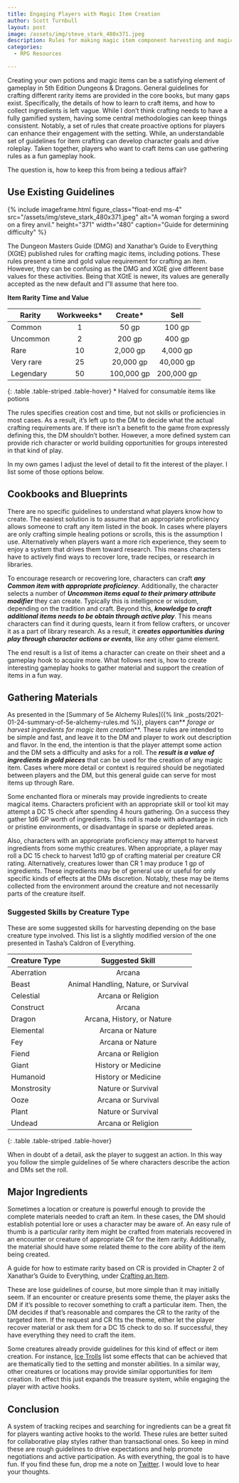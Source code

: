 ```yaml
---
title: Engaging Players with Magic Item Creation
author: Scott Turnbull
layout: post
image: /assets/img/steve_stark_480x371.jpeg
description: Rules for making magic item component harvesting and magic item creation fun for players in 5th edition games.
categories:
  - RPG Resources

---
```


Creating your own potions and magic items can be a satisfying element of gameplay in 5th Edition Dungeons & Dragons. General guidelines for crafting different rarity items are provided in the core books, but many gaps exist. Specifically, the details of how to learn to craft items, and how to collect ingredients is left vague. While I don&#8217;t think crafting needs to have a fully gamified system, having some central methodologies can keep things consistent. Notably, a set of rules that create proactive options for players can enhance their engagement with the setting. While, an understandable set of guidelines for item crafting can develop character goals and drive roleplay. Taken together, players who want to craft items can use gathering rules as a fun gameplay hook.

The question is, how to keep this from being a tedious affair?

## Use Existing Guidelines

{% include imageframe.html
  figure_class="float-end ms-4"
  src="/assets/img/steve_stark_480x371.jpeg"
  alt="A woman forging a sword on a firey anvil."
  height="371" width="480"
  caption="Guide for determining difficulty"
 %}

The Dungeon Masters Guide (DMG) and Xanathar&#8217;s Guide to Everything (XGtE) published rules for crafting magic items, including potions. These rules present a time and gold value requirement for crafting an item. However, they can be confusing as the DMG and XGtE give different base values for these activities. Being that XGtE is newer, its values are generally accepted as the new default and I&#8221;ll assume that here too. 

**Item Rarity Time and Value** 


|Rarity|Workweeks*|Create*|Sell|
|--- |:-: |:-: |:-: |
|Common|1|50 gp|100 gp|
|Uncommon|2|200 gp|400 gp|
|Rare|10|2,000 gp|4,000 gp|
|Very rare|25|20,000 gp|40,000 gp|
|Legendary|50|100,000 gp|200,000 gp|
{: .table .table-striped .table-hover}
\* Halved for consumable items like potions

The rules specifies creation cost and time, but not skills or proficiencies in most cases. As a result, it&#8217;s left up to the DM to decide what the actual crafting requirements are. If there isn&#8217;t a benefit to the game from expressly defining this, the DM shouldn&#8217;t bother. However, a more defined system can provide rich character or world building opportunities for groups interested in that kind of play.

In my own games I adjust the level of detail to fit the interest of the player. I list some of those options below.

## Cookbooks and Blueprints

There are no specific guidelines to understand what players know how to create. The easiest solution is to assume that an appropriate proficiency allows someone to craft any item listed in the book. In cases where players are only crafting simple healing potions or scrolls, this is the assumption I use. Alternatively when players want a more rich experience, they seem to enjoy a system that drives them toward research. This means characters have to actively find ways to recover lore, trade recipes, or research in libraries.

To encourage research or recovering lore, characters can craft **_any Common item with appropriate proficiency_**. Additionally, the character selects a number of **_Uncommon items equal to their primary attribute modifier_** they can create. Typically this is intelligence or wisdom, depending on the tradition and craft. Beyond this, **_knowledge to craft additional items needs to be obtain through active play_**. This means characters can find it during quests, learn it from fellow crafters, or uncover it as a part of library research. As a result, it **_creates opportunities during play through character actions or events_**, like any other game element.

The end result is a list of items a character can create on their sheet and a gameplay hook to acquire more. What follows next is, how to create interesting gameplay hooks to gather material and support the creation of items in a fun way.

## Gathering Materials

As presented in the [Summary of 5e Alchemy Rules]({% link _posts/2021-01-24-summary-of-5e-alchemy-rules.md %}), players can** _forage or harvest ingredients for magic item creation_**. These rules are intended to be simple and fast, and leave it to the DM and player to work out description and flavor. In the end, the intention is that the player attempt some action and the DM sets a difficulty and asks for a roll. The **_result is a value of ingredients in gold pieces_** that can be used for the creation of any magic item. Cases where more detail or context is required should be negotiated between players and the DM, but this general guide can serve for most items up through Rare.

Some enchanted flora or minerals may provide ingredients to create magical items. Characters proficient with an appropriate skill or tool kit may attempt a DC 15 check after spending 4 hours gathering. On a success they gather 1d6 GP worth of ingredients. This roll is made with advantage in rich or pristine environments, or disadvantage in sparse or depleted areas.

Also, characters with an appropriate proficiency may attempt to harvest ingredients from some mythic creatures. When appropriate, a player may roll a DC 15 check to harvest 1d10 gp of crafting material per creature CR rating. Alternatively, creatures lower than CR 1 may produce 1 gp of ingredients. These ingredients may be of general use or useful for only specific kinds of effects at the DMs discretion. Notably, these may be items collected from the environment around the creature and not necessarily parts of the creature itself.

### Suggested Skills by Creature Type

These are some suggested skills for harvesting depending on the base creature type involved. This list is a slightly modified version of the one presented in Tasha&#8217;s Caldron of Everything.

|Creature Type|Suggested Skill|
|--- |:-: |
|Aberration|Arcana|
|Beast|Animal Handling, Nature, or Survival|
|Celestial|Arcana or Religion|
|Construct|Arcana|
|Dragon|Arcana, History, or Nature|
|Elemental|Arcana or Nature|
|Fey|Arcana or Nature|
|Fiend|Arcana or Religion|
|Giant|History or Medicine|
|Humanoid|History or Medicine|
|Monstrosity|Nature or Survival|
|Ooze|Arcana or Survival|
|Plant|Nature or Survival|
|Undead|Arcana or Religion|
{: .table .table-striped .table-hover}
 

When in doubt of a detail, ask the player to suggest an action. In this way you follow the simple guidelines of 5e where characters describe the action and DMs set the roll.

## Major Ingredients

Sometimes a location or creature is powerful enough to provide the complete materials needed to craft an item. In these cases, the DM should establish potential lore or uses a character may be aware of. An easy rule of thumb is a particular rarity item might be crafted from materials recovered in an encounter or creature of appropriate CR for the item rarity. Additionally, the material should have some related theme to the core ability of the item being created. 

A guide for how to estimate rarity based on CR is provided in Chapter 2 of Xanathar&#8217;s Guide to Everything, under <a href="https://www.dndbeyond.com/sources/xgte/downtime-revisited#CraftinganItem" target="_blank" rel="noreferrer noopener">Crafting an Item</a>.

These are lose guidelines of course, but more simple than it may initially seem. If an encounter or creature presents some theme, the player asks the DM if it&#8217;s possible to recover something to craft a particular item. Then, the DM decides if that&#8217;s reasonable and compares the CR to the rarity of the targeted item. If the request and CR fits the theme, either let the player recover material or ask them for a DC 15 check to do so. If successful, they have everything they need to craft the item.

Some creatures already provide guidelines for this kind of effect or item creation. For instance, <a href="https://forgottenrealms.fandom.com/wiki/Ice_troll" target="_blank" rel="noreferrer noopener">Ice Trolls</a> list some effects that can be achieved that are thematically tied to the setting and monster abilities. In a similar way, other creatures or locations may provide similar opportunities for item creation. In effect this just expands the treasure system, while engaging the player with active hooks.

## Conclusion

A system of tracking recipes and searching for ingredients can be a great fit for players wanting active hooks to the world. These rules are better suited for collaborative play styles rather than transactional ones. So keep in mind these are rough guidelines to drive expectations and help promote negotiations and active participation. As with everything, the goal is to have fun. If you find these fun, drop me a note on [Twitter](https://www.twitter.com/optionalrule). I would love to hear your thoughts.

